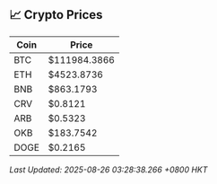 ## 📈 Crypto Prices

| Coin | Price |
| ---- | ----- |
| BTC | $111984.3866 |
| ETH | $4523.8736 |
| BNB | $863.1793 |
| CRV | $0.8121 |
| ARB | $0.5323 |
| OKB | $183.7542 |
| DOGE | $0.2165 |

_Last Updated: 2025-08-26 03:28:38.266 +0800 HKT_